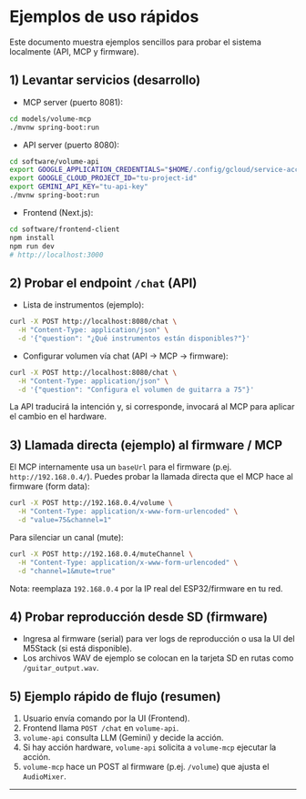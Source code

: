 # Ejemplos de uso rápidos

Este documento muestra ejemplos sencillos para probar el sistema localmente (API, MCP y firmware).

## 1) Levantar servicios (desarrollo)

- MCP server (puerto 8081):

```bash
cd models/volume-mcp
./mvnw spring-boot:run
```

- API server (puerto 8080):

```bash
cd software/volume-api
export GOOGLE_APPLICATION_CREDENTIALS="$HOME/.config/gcloud/service-account-key.json"
export GOOGLE_CLOUD_PROJECT_ID="tu-project-id"
export GEMINI_API_KEY="tu-api-key"
./mvnw spring-boot:run
```

- Frontend (Next.js):

```bash
cd software/frontend-client
npm install
npm run dev
# http://localhost:3000
```

## 2) Probar el endpoint `/chat` (API)

- Lista de instrumentos (ejemplo):

```bash
curl -X POST http://localhost:8080/chat \
  -H "Content-Type: application/json" \
  -d '{"question": "¿Qué instrumentos están disponibles?"}'
```

- Configurar volumen vía chat (API -> MCP -> firmware):

```bash
curl -X POST http://localhost:8080/chat \
  -H "Content-Type: application/json" \
  -d '{"question": "Configura el volumen de guitarra a 75"}'
```

La API traducirá la intención y, si corresponde, invocará al MCP para aplicar el cambio en el hardware.

## 3) Llamada directa (ejemplo) al firmware / MCP

El MCP internamente usa un `baseUrl` para el firmware (p.ej. `http://192.168.0.4/`). Puedes probar la llamada directa que el MCP hace al firmware (form data):

```bash
curl -X POST http://192.168.0.4/volume \
  -H "Content-Type: application/x-www-form-urlencoded" \
  -d "value=75&channel=1"
```

Para silenciar un canal (mute):

```bash
curl -X POST http://192.168.0.4/muteChannel \
  -H "Content-Type: application/x-www-form-urlencoded" \
  -d "channel=1&mute=true"
```

Nota: reemplaza `192.168.0.4` por la IP real del ESP32/firmware en tu red.

## 4) Probar reproducción desde SD (firmware)

- Ingresa al firmware (serial) para ver logs de reproducción o usa la UI del M5Stack (si está disponible).
- Los archivos WAV de ejemplo se colocan en la tarjeta SD en rutas como `/guitar_output.wav`.

## 5) Ejemplo rápido de flujo (resumen)

1. Usuario envía comando por la UI (Frontend).
2. Frontend llama `POST /chat` en `volume-api`.
3. `volume-api` consulta LLM (Gemini) y decide la acción.
4. Si hay acción hardware, `volume-api` solicita a `volume-mcp` ejecutar la acción.
5. `volume-mcp` hace un POST al firmware (p.ej. `/volume`) que ajusta el `AudioMixer`.

---
